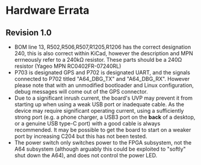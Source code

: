 # Hardware Errata

## Revision 1.0
 - BOM line 13, R502,R506,R507,R1205,R1206 has the correct designation 240, this is also correct within KiCad,
however the description and MPN errneously refer to a 240kΩ resistor. These parts should be a 240Ω resistor (Yageo MPN RC0402FR-07240RL)
 - P703 is designated GPS and P702 is designated UART, and the signals connected to P702 titled "A64_DBG_TX" and "A64_DBG_RX". However please
note that with an unmodified bootloader and Linux configuration, debug messages will come out of the GPS connector.
 - Due to a significant inrush current, the board's UVP may prevent it from starting up when using a weak USB port or inadequate cable. As the
device may require significant operating current, using a sufficiently strong port (e.g. a phone charger, a USB3 port on the **back** of a desktop,
  or a genuine USB type-C port) with a good cable is always recommended. It may be possible to get the board to start on a weaker port by increasing
  C204 but this has not been tested.
 - The power switch only switches power to the FPGA subsystem, not the A64 subsystem (although arguably this could be exploited to "softly" shut down the A64),
  and does not control the power LED.
